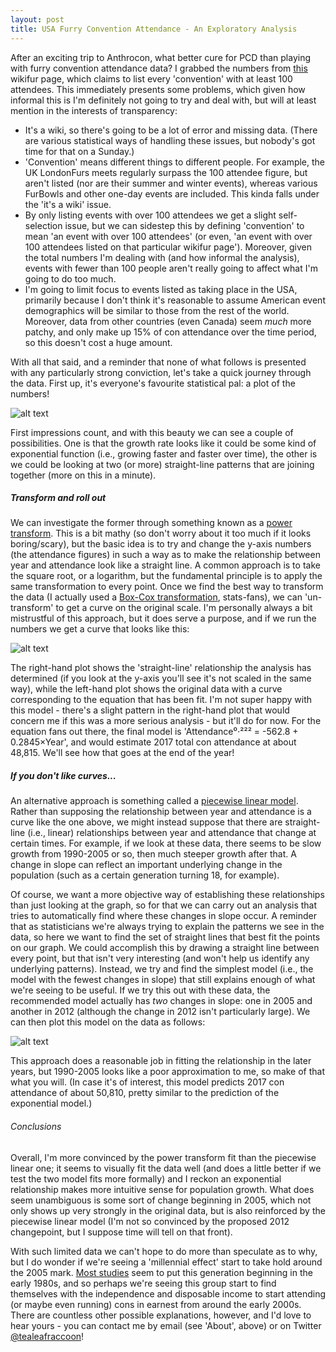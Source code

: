 ```yaml
---
layout: post
title: USA Furry Convention Attendance - An Exploratory Analysis
---
```

After an exciting trip to Anthrocon, what better cure for PCD than playing with furry convention attendance data? I grabbed the numbers from [this](http://en.wikifur.com/wiki/Timeline_of_conventions_by_attendance) wikifur page, which claims to list every 'convention' with at least 100 attendees. This immediately presents some problems, which given how informal this is I'm definitely not going to try and deal with, but will at least mention in the interests of transparency:

- It's a wiki, so there's going to be a lot of error and missing data. (There are various statistical ways of handling these issues, but nobody's got time for that on a Sunday.)
- 'Convention' means different things to different people. For example, the UK LondonFurs meets regularly surpass the 100 attendee figure, but aren't listed (nor are their summer and winter events), whereas various FurBowls and other one-day events are included. This kinda falls under the 'it's a wiki' issue.
- By only listing events with over 100 attendees we get a slight self-selection issue, but we can sidestep this by defining 'convention' to mean 'an event with over 100 attendees' (or even, 'an event with over 100 attendees listed on that particular wikifur page'). Moreover, given the total numbers I'm dealing with (and how informal the analysis), events with fewer than 100 people aren't really going to affect what I'm going to do too much.
- I'm going to limit focus to events listed as taking place in the USA, primarily because I don't think it's reasonable to assume American event demographics will be similar to those from the rest of the world. Moreover, data from other countries (even Canada) seem *much* more patchy, and only make up 15% of con attendance over the time period, so this doesn't cost a huge amount.

With all that said, and a reminder that none of what follows is presented with any particularly strong conviction, let's take a quick journey through the data. First up, it's everyone's favourite statistical pal: a plot of the numbers!

![alt text][figure1]

[figure1]: http://gdurl.com/CAxu "Rawr data"

First impressions count, and with this beauty we can see a couple of possibilities. One is that the growth rate looks like it could be some kind of exponential function (i.e., growing faster and faster over time), the other is we could be looking at two (or more) straight-line patterns that are joining together (more on this in a minute).

##### Transform and roll out

We can investigate the former through something known as a [power transform](https://en.wikipedia.org/wiki/Power_transform). This is a bit mathy (so don't worry about it too much if it looks boring/scary), but the basic idea is to try and change the y-axis numbers (the attendance figures) in such a way as to make the relationship between year and attendance look like a straight line. A common approach is to take the square root, or a logarithm, but the fundamental principle is to apply the same transformation to every point. Once we find the best way to transform the data (I actually used a [Box-Cox transformation](https://en.wikipedia.org/wiki/Power_transform#Box.E2.80.93Cox_transformation), stats-fans), we can 'un-transform' to get a curve on the original scale. I'm personally always a bit mistrustful of this approach, but it does serve a purpose, and if we run the numbers we get a curve that looks like this:

![alt text][figure2]

[figure2]: http://gdurl.com/8Als "Curve time"

The right-hand plot shows the 'straight-line' relationship the analysis has determined (if you look at the y-axis you'll see it's not scaled in the same way), while the left-hand plot shows the original data with a curve corresponding to the equation that has been fit. I'm not super happy with this model - there's a slight pattern in the right-hand plot that would concern me if this was a more serious analysis - but it'll do for now. For the equation fans out there, the final model is 'Attendance⁰⋅²²² = -562.8 + 0.2845×Year', and would estimate 2017 total con attendance at about 48,815. We'll see how that goes at the end of the year!

##### If you don't like curves...

An alternative approach is something called a [piecewise linear model](https://en.wikipedia.org/wiki/Piecewise_linear_function). Rather than supposing the relationship between year and attendance is a curve like the one above, we might instead suppose that there are straight-line (i.e., linear) relationships between year and attendance that change at certain times. For example, if we look at these data, there seems to be slow growth from 1990-2005 or so, then much steeper growth after that. A change in slope can reflect an important underlying change in the population (such as a certain generation turning 18, for example).

Of course, we want a more objective way of establishing these relationships than just looking at the graph, so for that we can carry out an analysis that tries to automatically find where these changes in slope occur. A reminder that as statisticians we're always trying to explain the patterns we see in the data, so here we want to find the set of straight lines that best fit the points on our graph. We could accomplish this by drawing a straight line between every point, but that isn't very interesting (and won't help us identify any underlying patterns). Instead, we try and find the simplest model (i.e., the model with the fewest changes in slope) that still explains enough of what we're seeing to be useful. If we try this out with these data, the recommended model actually has *two* changes in slope: one in 2005 and another in 2012 (although the change in 2012 isn't particularly large). We can then plot this model on the data as follows:

![alt text][figure3]

[figure3]: http://gdurl.com/Xc8V "Line fun"

This approach does a reasonable job in fitting the relationship in the later years, but 1990-2005 looks like a poor approximation to me, so make of that what you will. (In case it's of interest, this model predicts 2017 con attendance of about 50,810, pretty similar to the prediction of the exponential model.)

###### *Con*clusions

Overall, I'm more convinced by the power transform fit than the piecewise linear one; it seems to visually fit the data well (and does a little better if we test the two model fits more formally) and I reckon an exponential relationship makes more intuitive sense for population growth. What does seem unambiguous is some sort of change beginning in 2005, which not only shows up very strongly in the original data, but is also reinforced by the piecewise linear model (I'm not so convinced by the proposed 2012 changepoint, but I suppose time will tell on that front).

With such limited data we can't hope to do more than speculate as to why, but I do wonder if we're seeing a 'millennial effect' start to take hold around the 2005 mark. [Most studies](https://en.wikipedia.org/wiki/Millennials#Date_and_age_range_defining) seem to put this generation beginning in the early 1980s, and so perhaps we're seeing this group start to find themselves with the independence and disposable income to start attending (or maybe even running) cons in earnest from around the early 2000s. There are countless other possible explanations, however, and I'd love to hear yours - you can contact me by email (see 'About', above) or on Twitter [@tealeafraccoon](https://twitter.com/tealeafraccoon/)!
